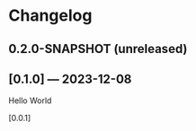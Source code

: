 # Changelog

## 0.2.0-SNAPSHOT (unreleased)

## [0.1.0] — 2023-12-08

Hello World

[0.0.1]

[1.0.0]: https://github.com/rickbusarow/kase/releases/tag/0.1.0
